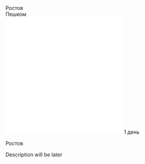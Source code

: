 <link rel="stylesheet" href="../components/css/style-markdown.css">
<div class="cover-container" style="background-image: url('rostov.jpg');">
	<div class="cover-text">
		<div class="cover-title">
            Ростов
        </div>
		<div class="cover-description">
			<div>
				Пешком
			</div>
			<div>
				<img class="cover-icon" loading="lazy" src="../components/icon_time.png" alt=""  />
				<span>1 день</span>
			</div>
		</div>
	</div>
</div>

Ростов

Description will be later